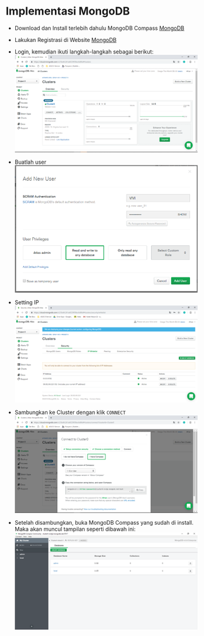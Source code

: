 # Implementasi MongoDB

- Download dan Install terlebih dahulu MongoDB Compass <a href="https://www.mongodb.com/cloud/atlas">MongoDB</a>
- Lakukan Registrasi di Website <a href="https://www.mongodb.com/cloud/atlas">MongoDB</a>
- Login, kemudian ikuti langkah-langkah sebagai berikut:
  ![Ss](https://github.com/afrianmc/BDT2019/blob/master/Tugas_Implementasi_MongoDB/Screenshot/setelah%20login.PNG)

- Buatlah user
  ![Ss](https://github.com/afrianmc/BDT2019/blob/master/Tugas_Implementasi_MongoDB/Screenshot/create%20user.PNG)

- Setting IP
  ![Ss](https://github.com/afrianmc/BDT2019/blob/master/Tugas_Implementasi_MongoDB/Screenshot/ip.PNG)
  
- Sambungkan ke Cluster dengan klik ```CONNECT```
  ![Ss](https://github.com/afrianmc/BDT2019/blob/master/Tugas_Implementasi_MongoDB/Screenshot/connect%20to%20cluster.PNG)

- Setelah disambungkan, buka MongoDB Compass yang sudah di install. Maka akan muncul tampilan seperti dibawah ini:
  ![Ss](https://github.com/afrianmc/BDT2019/blob/master/Tugas_Implementasi_MongoDB/Screenshot/Connect.PNG)
